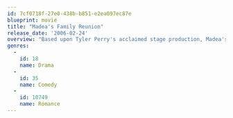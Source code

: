 ```yaml
---
id: 7cf0718f-27e0-438b-b851-e2ea097ec87e
blueprint: movie
title: "Madea's Family Reunion"
release_date: '2006-02-24'
overview: "Based upon Tyler Perry's acclaimed stage production, Madea's Family Reunion continues the adventures of Southern matriarch Madea. She has just been court ordered to be in charge of Nikki, a rebellious runaway, her nieces, Lisa and Vanessa, are suffering relationship trouble, and through it all, she has to organize her family reunion."
genres:
  -
    id: 18
    name: Drama
  -
    id: 35
    name: Comedy
  -
    id: 10749
    name: Romance
---
```

